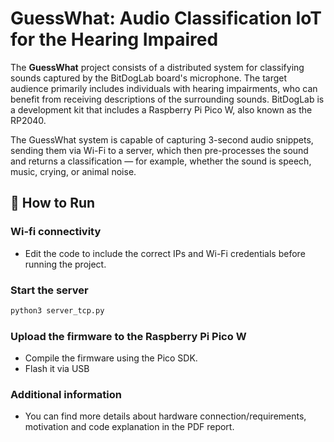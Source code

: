 # GuessWhat: Audio Classification IoT for the Hearing Impaired

The **GuessWhat** project consists of a distributed system for classifying sounds captured by the BitDogLab board's microphone. The target audience primarily includes individuals with hearing impairments, who can benefit from receiving descriptions of the surrounding sounds. BitDogLab is a development kit that includes a Raspberry Pi Pico W, also known as the RP2040.

The GuessWhat system is capable of capturing 3-second audio snippets, sending them via Wi-Fi to a server, which then pre-processes the sound and returns a classification — for example, whether the sound is speech, music, crying, or animal noise.

## 🚀 How to Run

### Wi-fi connectivity

- Edit the code to include the correct IPs and Wi-Fi credentials before running the project.


### Start the server
```bash
python3 server_tcp.py
```

### Upload the firmware to the Raspberry Pi Pico W
- Compile the firmware using the Pico SDK.
- Flash it via USB 

### Additional information

- You can find more details about hardware connection/requirements, motivation and code explanation in the PDF report. 








